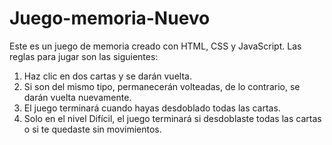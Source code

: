 # Juego-memoria-Nuevo
Este es un juego de memoria creado con HTML, CSS y JavaScript.
Las reglas para jugar son las siguientes: 
1. Haz clic en dos cartas y se darán vuelta.
2. Si son del mismo tipo, permanecerán volteadas, de lo contrario, se darán vuelta nuevamente.
3. El juego terminará cuando hayas desdoblado todas las cartas.
4. Solo en el nivel Difícil, el juego terminará si desdoblaste todas las cartas o si te quedaste sin movimientos.